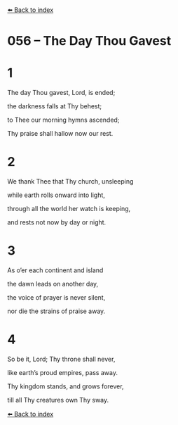 [⬅️ Back to index](../README.md)

# 056 – The Day Thou Gavest





# 1

The day Thou gavest, Lord, is ended;

the darkness falls at Thy behest;

to Thee our morning hymns ascended;

Thy praise shall hallow now our rest.



# 2

We thank Thee that Thy church, unsleeping

while earth rolls onward into light,

through all the world her watch is keeping,

and rests not now by day or night.



# 3

As o’er each continent and island

the dawn leads on another day,

the voice of prayer is never silent,

nor die the strains of praise away.



# 4

So be it, Lord; Thy throne shall never,

like earth’s proud empires, pass away.

Thy kingdom stands, and grows forever,

till all Thy creatures own Thy sway.

[⬅️ Back to index](../README.md)
